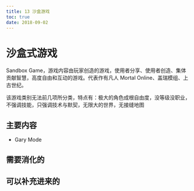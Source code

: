 ```yaml
---
title: 13 沙盒游戏
toc: true
date: 2018-09-02
---
```

# 沙盒式游戏



Sandbox Game，游戏内容由玩家创造的游戏，使用者分享、使用者创造、集体贡献智慧，高度自由和互动的游戏。代表作有凡人 Mortal Online、盖瑞模组、上古世纪。

该游戏类别无法前几项所分类，特点有：极大的角色成根自由度，没等级没职业，不强调技能，只强调技术与默契，无限大的世界，无接缝地图



## 主要内容

- Gary Mode


## 需要消化的


## 可以补充进来的
